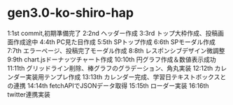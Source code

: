 # gen3.0-ko-shiro-hap

1:1st commit,初期準備完了
2:2nd ヘッダー作成
3:3rd トップ大枠作成、投稿画面作成途中
4:4th PC見た目作成
5:5th SPトップ作成
6:6th SPモーダル作成
7:7th エラーページ、投稿完了モーダル作成
8:8th レスポンシブデザイン微調整
9:9th chart.jsドーナッツチャート作成
10:10th 円グラフ作成＆数値表示成功
11:11th グリッドライン削除、棒グラフのグラデーション、角丸実装
12:12th カレンダー実装用テンプレ作成
13:13th カレンダー完成、学習日テキストボックスとの連携
14:14th fetchAPIでJSONデータ取得
15:15th ローダー実装
16:16th twitter連携実装